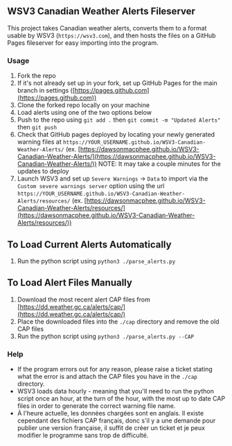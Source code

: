 ## WSV3 Canadian Weather Alerts Fileserver

This project takes Canadian weather alerts, converts them to a format usable by WSV3 (`https://wsv3.com`), and then hosts the files on a GitHub Pages fileserver for easy importing into the program.

### Usage

1. Fork the repo
2. If it's not already set up in your fork, set up GitHub Pages for the main branch in settings ([https://pages.github.com](https://pages.github.com))
3. Clone the forked repo locally on your machine
4. Load alerts using one of the two options below
5. Push to the repo using `git add .` then `git commit -m "Updated Alerts"` then `git push`
6. Check that GitHub pages deployed by locating your newly generated warning files at `https://YOUR_USERNAME.github.io/WSV3-Canadian-Weather-Alerts/` (ex. [https://dawsonmacphee.github.io/WSV3-Canadian-Weather-Alerts/](https://dawsonmacphee.github.io/WSV3-Canadian-Weather-Alerts/)) NOTE: It may take a couple minutes for the updates to deploy
7. Launch WSV3 and set up `Severe Warnings` -> `Data` to import via the `Custom severe warnings server` option using the url `https://YOUR_USERNAME.github.io/WSV3-Canadian-Weather-Alerts/resources/` (ex. [https://dawsonmacphee.github.io/WSV3-Canadian-Weather-Alerts/resources/](https://dawsonmacphee.github.io/WSV3-Canadian-Weather-Alerts/resources/))

## To Load Current Alerts Automatically
1. Run the python script using `python3 ./parse_alerts.py`

## To Load Alert Files Manually
1. Download the most recent alert CAP files from [https://dd.weather.gc.ca/alerts/cap/](https://dd.weather.gc.ca/alerts/cap/)
2. Place the downloaded files into the `./cap` directory and remove the old CAP files
3. Run the python script using `python3 ./parse_alerts.py --CAP`

### Help

- If the program errors out for any reason, please raise a ticket stating what the error is and attach the CAP files you have in the `./cap` directory. 
- WSV3 loads data hourly - meaning that you'll need to run the python script once an hour, at the turn of the hour, with the most up to date CAP files in order to generate the correct warning file name.
- À l'heure actuelle, les données chargées sont en anglais. Il existe cependant des fichiers CAP français, donc s'il y a une demande pour publier une version française, il suffit de créer un ticket et je peux modifier le programme sans trop de difficulté.
